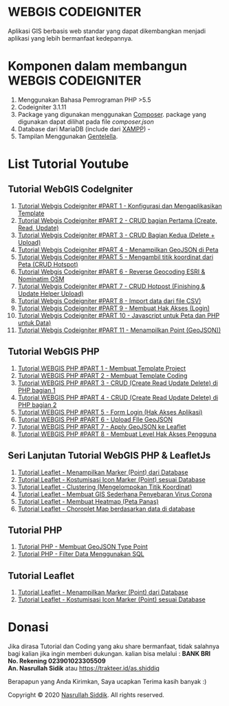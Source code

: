 # WEBGIS CODEIGNITER
Aplikasi GIS berbasis web standar yang dapat dikembangkan menjadi aplikasi yang lebih bermanfaat kedepannya.

# Komponen dalam membangun WEBGIS CODEIGNITER
1. Menggunakan Bahasa Pemrograman PHP >5.5
2. Codeigniter 3.1.11
2. Package yang digunakan menggunakan [Composer](https://getcomposer.org/). package yang digunakan dapat dilihat pada file *composer.json*
3. Database dari MariaDB (include dari [XAMPP](https://www.apachefriends.org/index.html)) - 
4. Tampilan Menggunakan [Gentelella](https://github.com/ColorlibHQ/gentelella).

# List Tutorial Youtube
## Tutorial WebGIS CodeIgniter
1. [Tutorial Webgis Codeigniter #PART 1 -  Konfigurasi dan Mengaplikasikan Template](https://youtu.be/YjVuFihl4dA)
2. [Tutorial Webgis Codeigniter #PART 2 - CRUD bagian Pertama (Create, Read, Update)](https://youtu.be/kZNehlstoMs)
3. [Tutorial Webgis Codeigniter #PART 3 - CRUD Bagian Kedua (Delete + Upload)](https://youtu.be/1bWxmzE95SQ)
4. [Tutorial Webgis Codeigniter #PART 4 - Menampilkan GeoJSON di Peta](https://youtu.be/zq7BhzANOAU)
5. [Tutorial Webgis Codeigniter #PART 5 - Mengambil titik koordinat dari Peta (CRUD Hotspot)](https://youtu.be/O3PfVjA991Y)
6. [Tutorial Webgis Codeigniter #PART 6 - Reverse Geocoding ESRI & Nominatim OSM](https://youtu.be/SVzq1lpOovc)
7. [Tutorial Webgis Codeigniter #PART 7 - CRUD Hotpost (Finishing & Update Helper Upload)](https://youtu.be/7ZhmJ5QUhPE)
8. [Tutorial Webgis Codeigniter #PART 8 - Import data dari file CSV)](https://youtu.be/Cu4clNUg9w0)
9. [Tutorial Webgis Codeigniter #PART 9 - Membuat Hak Akses (Login)](https://youtu.be/URo2pOtCmUs)
10. [Tutorial Webgis Codeigniter #PART 10 - Javascript untuk Peta dan PHP untuk Data)](https://youtu.be/7N8TIyEnp7A)
11. [Tutorial Webgis Codeigniter #PART 11 - Menampilkan Point (GeoJSON))](https://youtu.be/Lo3vdvKgpIk)

## Tutorial WebGIS PHP
1. [Tutorial WEBGIS PHP #PART 1 - Membuat Template Project](https://www.youtube.com/watch?v=WooDHdZ4eOo)
2. [Tutorial WEBGIS PHP #PART 2 - Membuat Template Coding](https://youtu.be/ikxrjA0b-kg)
3. [Tutorial WEBGIS PHP #PART 3 - CRUD (Create Read Update Delete) di PHP bagian 1](https://youtu.be/EO5aUakI6Wo)
4. [Tutorial WEBGIS PHP #PART 4 - CRUD (Create Read Update Delete) di PHP bagian 2](https://youtu.be/4pDDhx-s1v4)
5. [Tutorial WEBGIS PHP #PART 5 - Form Login (Hak Akses Aplikasi)](https://youtu.be/OFKtjSPD0jA)
6. [Tutorial WEBGIS PHP #PART 6 - Upload FIle GeoJSON](https://youtu.be/aR9WTHl6gJ8)
7. [Tutorial WEBGIS PHP #PART 7 - Apply GeoJSON ke Leaflet](https://youtu.be/iTRq9jlDdkg)
8. [Tutorial WEBGIS PHP #PART 8 - Membuat Level Hak Akses Pengguna](https://youtu.be/yiwVEbhVgxo)


## Seri Lanjutan Tutorial WebGIS PHP & LeafletJs
1. [Tutorial Leaflet - Menampilkan Marker (Point) dari Database](https://youtu.be/K3GJ4zeYnwo)
2. [Tutorial Leaflet - Kostumisasi Icon Marker (Point) sesuai Database](https://youtu.be/I6lFBH3J_Ts)
3. [Tutorial Leaflet - Clustering (Mengelompokan Titik Koordinat)](https://youtu.be/07HhzfDT7V4)
4. [Tutorial Leaflet  - Membuat GIS Sederhana Penyebaran Virus Corona](https://youtu.be/IAfcvPO8D1Y)
5. [Tutorial Leaflet - Membuat Heatmap (Peta Panas)](https://youtu.be/cCXv_G5QUyc)
6. [Tutorial Leaflet - Choroplet Map berdasarkan data di database](https://youtu.be/9jqKxq9vi-k)

## Tutorial PHP
1. [Tutorial PHP - Membuat GeoJSON Type Point](https://youtu.be/DSxW67uFK04)
2. [Tutorial PHP - Filter Data Menggunakan SQL](https://youtu.be/vuNHOhS-4a4)

## Tutorial Leaflet
1. [Tutorial Leaflet - Menampilkan Marker (Point) dari Database](https://youtu.be/K3GJ4zeYnwo)
2. [Tutorial Leaflet - Kostumisasi Icon Marker (Point) sesuai Database](https://youtu.be/I6lFBH3J_Ts)

# Donasi
Jika dirasa Tutorial dan Coding yang aku share bermanfaat, tidak salahnya bagi kalian jika ingin memberi dukungan. kalian bisa melalui : 
__BANK BRI__\
__No. Rekening 023901023305509__\
__An. Nasrullah Sidik__
atau 
https://trakteer.id/as.shiddiq

Berapapun yang Anda Kirimkan, Saya ucapkan Terima kasih banyak :)

Copyright © 2020 [Nasrullah Siddik](bit.ly/YTNSiddik). All rights reserved.


